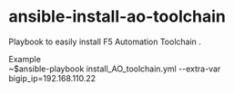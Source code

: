# ansible-install-ao-toolchain

Playbook to easily install F5 Automation Toolchain . 

Example  
~$ansible-playbook install_AO_toolchain.yml --extra-var bigip_ip=192.168.110.22
